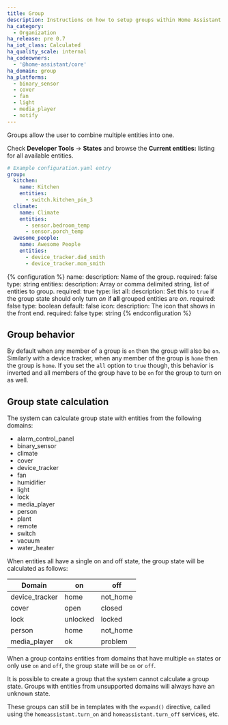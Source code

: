 ```yaml
---
title: Group
description: Instructions on how to setup groups within Home Assistant.
ha_category:
  - Organization
ha_release: pre 0.7
ha_iot_class: Calculated
ha_quality_scale: internal
ha_codeowners:
  - '@home-assistant/core'
ha_domain: group
ha_platforms:
  - binary_sensor
  - cover
  - fan
  - light
  - media_player
  - notify
---
```


Groups allow the user to combine multiple entities into one.

Check **Developer Tools** -> **States** and browse the **Current entities:** listing for all available entities.

```yaml
# Example configuration.yaml entry
group:
  kitchen:
    name: Kitchen
    entities:
      - switch.kitchen_pin_3
  climate:
    name: Climate
    entities:
      - sensor.bedroom_temp
      - sensor.porch_temp
  awesome_people:
    name: Awesome People
    entities:
      - device_tracker.dad_smith
      - device_tracker.mom_smith
```

{% configuration %}
name:
  description: Name of the group.
  required: false
  type: string
entities:
  description: Array or comma delimited string, list of entities to group.
  required: true
  type: list
all:
  description: Set this to `true` if the group state should only turn *on* if **all** grouped entities are *on*.
  required: false
  type: boolean
  default: false
icon:
  description: The icon that shows in the front end.
  required: false
  type: string
{% endconfiguration %}

## Group behavior

By default when any member of a group is `on` then the group will also be `on`. Similarly with a device tracker, when any member of the group is `home` then the group is `home`. If you set the `all` option to `true` though, this behavior is inverted and all members of the group have to be `on` for the group to turn on as well.

## Group state calculation

The system can calculate group state with entities from the following domains:

* alarm_control_panel
* binary_sensor
* climate
* cover
* device_tracker
* fan
* humidifier
* light
* lock
* media_player
* person
* plant
* remote
* switch
* vacuum
* water_heater

When entities all have a single on and off state, the group state will
be calculated as follows:

| Domain            | on       | off      |
|-------------------|----------|----------|
| device_tracker    | home     | not_home |
| cover             | open     | closed   |
| lock              | unlocked | locked   |
| person            | home     | not_home |
| media_player      | ok       | problem  |

When a group contains entities from domains that have multiple `on` states or only use `on`
and `off`, the group state will be `on` or `off`.

It is possible to create a group that the system cannot calculate a group state.
Groups with entities from unsupported domains will always have an unknown state.

These groups can still be in templates with the `expand()` directive, called using the
`homeassistant.turn_on` and `homeassistant.turn_off` services, etc.
